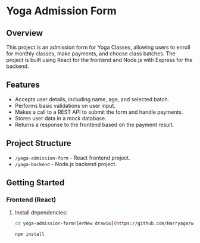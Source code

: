 # Yoga Admission Form

## Overview

This project is an admission form for Yoga Classes, allowing users to enroll for monthly classes, make payments, and choose class batches. The project is built using React for the frontend and Node.js with Express for the backend.

## Features

- Accepts user details, including name, age, and selected batch.
- Performs basic validations on user input.
- Makes a call to a REST API to submit the form and handle payments.
- Stores user data in a mock database.
- Returns a response to the frontend based on the payment result.

## Project Structure

- `/yoga-admission-form` - React frontend project.
- `/yoga-backend` - Node.js backend project.

## Getting Started

### Frontend (React)

1. Install dependencies:
   ```bash
   cd yoga-admission-form![erNew drawio](https://github.com/Harryagarwal/flexMoney/assets/86568123/b16bd9d4-ce73-4c0e-8b2f-018b39ff7acb)

   npm install

